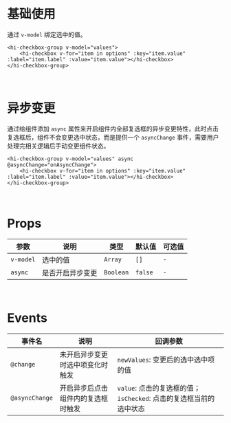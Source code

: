 # 基础使用

通过 `v-model` 绑定选中的值。

```vue
<hi-checkbox-group v-model="values">
    <hi-checkbox v-for="item in options" :key="item.value" :label="item.label" :value="item.value"></hi-checkbox>
</hi-checkbox-group>
```

<br/>

# 异步变更

通过给组件添加 `async` 属性来开启组件内全部复选框的异步变更特性，此时点击复选框后，组件不会变更选中状态，而是提供一个 `asyncChange` 事件，需要用户处理完相关逻辑后手动变更组件状态。

```vue
<hi-checkbox-group v-model="values" async @asyncChange="onAsyncChange">
    <hi-checkbox v-for="item in options" :key="item.value" :label="item.label" :value="item.value"></hi-checkbox>
</hi-checkbox-group>
```

<br/>

# Props

| 参数      | 说明             | 类型      | 默认值  | 可选值 |
| --------- | ---------------- | --------- | ------- | ------ |
| `v-model` | 选中的值         | `Array`   | `[]`    | `-`    |
| `async`   | 是否开启异步变更 | `Boolean` | `false` | `-`    |

<br/>

# Events

| 事件名         | 说明                               | 回调参数                                                           |
| -------------- | ---------------------------------- | ------------------------------------------------------------------ |
| `@change `     | 未开启异步变更时选中项变化时触发   | `newValues`: 变更后的选中选中项的值                                |
| `@asyncChange` | 开启异步后点击组件内的复选框时触发 | `value`: 点击的复选框的值；`isChecked`: 点击的复选框当前的选中状态 |
